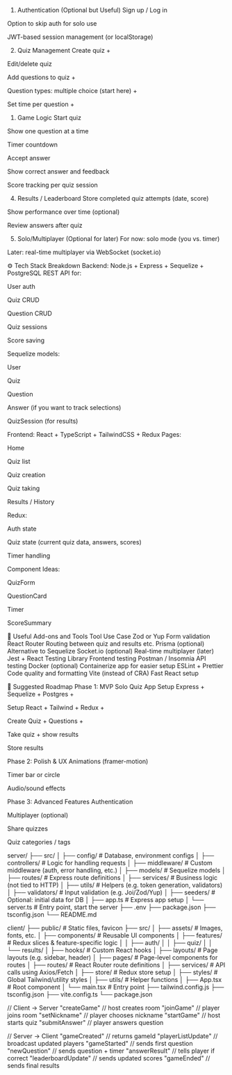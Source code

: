 1. Authentication (Optional but Useful)
Sign up / Log in

Option to skip auth for solo use

JWT-based session management (or localStorage)

2. Quiz Management
Create quiz +

Edit/delete quiz

Add questions to quiz +

Question types: multiple choice (start here) +

Set time per question +

1. Game Logic
Start quiz

Show one question at a time

Timer countdown

Accept answer

Show correct answer and feedback

Score tracking per quiz session

4. Results / Leaderboard
Store completed quiz attempts (date, score)

Show performance over time (optional)

Review answers after quiz

5. Solo/Multiplayer (Optional for later)
For now: solo mode (you vs. timer)

Later: real-time multiplayer via WebSocket (socket.io)

⚙️ Tech Stack Breakdown
Backend: Node.js + Express + Sequelize + PostgreSQL
REST API for:

User auth

Quiz CRUD

Question CRUD

Quiz sessions

Score saving

Sequelize models:

User

Quiz

Question

Answer (if you want to track selections)

QuizSession (for results)

Frontend: React + TypeScript + TailwindCSS + Redux
Pages:

Home

Quiz list

Quiz creation

Quiz taking

Results / History

Redux:

Auth state

Quiz state (current quiz data, answers, scores)

Timer handling

Component Ideas:

QuizForm

QuestionCard

Timer

ScoreSummary


🔌 Useful Add-ons and Tools
Tool	Use Case
Zod or Yup	Form validation
React Router	Routing between quiz and results etc.
Prisma (optional)	Alternative to Sequelize
Socket.io (optional)	Real-time multiplayer (later)
Jest + React Testing Library	Frontend testing
Postman / Insomnia	API testing
Docker (optional)	Containerize app for easier setup
ESLint + Prettier	Code quality and formatting
Vite (instead of CRA)	Fast React setup


📅 Suggested Roadmap
Phase 1: MVP Solo Quiz App
 Setup Express + Sequelize + Postgres +

 Setup React + Tailwind + Redux +

 Create Quiz + Questions +

 Take quiz + show results

 Store results

Phase 2: Polish & UX
 Animations (framer-motion)

 Timer bar or circle

 Audio/sound effects

Phase 3: Advanced Features
 Authentication

 Multiplayer (optional)

 Share quizzes

 Quiz categories / tags


server/
├── src/
│   ├── config/              # Database, environment configs
│   ├── controllers/         # Logic for handling requests
│   ├── middleware/          # Custom middleware (auth, error handling, etc.)
│   ├── models/              # Sequelize models
│   ├── routes/              # Express route definitions
│   ├── services/            # Business logic (not tied to HTTP)
│   ├── utils/               # Helpers (e.g. token generation, validators)
│   ├── validators/          # Input validation (e.g. Joi/Zod/Yup)
│   ├── seeders/             # Optional: initial data for DB
│   ├── app.ts               # Express app setup
│   └── server.ts            # Entry point, start the server
├── .env
├── package.json
├── tsconfig.json
└── README.md


client/
├── public/                  # Static files, favicon
├── src/
│   ├── assets/              # Images, fonts, etc.
│   ├── components/          # Reusable UI components
│   ├── features/            # Redux slices & feature-specific logic
│   │   ├── auth/
│   │   ├── quiz/
│   │   └── results/
│   ├── hooks/               # Custom React hooks
│   ├── layouts/             # Page layouts (e.g. sidebar, header)
│   ├── pages/               # Page-level components for routes
│   ├── routes/              # React Router route definitions
│   ├── services/            # API calls using Axios/Fetch
│   ├── store/               # Redux store setup
│   ├── styles/              # Global Tailwind/utility styles
│   ├── utils/               # Helper functions
│   ├── App.tsx              # Root component
│   └── main.tsx             # Entry point
├── tailwind.config.js
├── tsconfig.json
├── vite.config.ts
└── package.json


<!-- Socket flow -->
// Client → Server
"createGame"            // host creates room
"joinGame"              // player joins room
"setNickname"           // player chooses nickname
"startGame"             // host starts quiz
"submitAnswer"          // player answers question

// Server → Client
"gameCreated"           // returns gameId
"playerListUpdate"      // broadcast updated players
"gameStarted"           // sends first question
"newQuestion"           // sends question + timer
"answerResult"          // tells player if correct
"leaderboardUpdate"     // sends updated scores
"gameEnded"             // sends final results


<!-- !!!!!!!! Implement host control -->